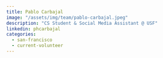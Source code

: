 ```yaml
---
title: Pablo Carbajal
image: "/assets/img/team/pablo-carbajal.jpeg"
description: "CS Student & Social Media Assistant @ USF"
linkedin: phcarbajal
categories:
  - san-francisco
  - current-volunteer
---
```

